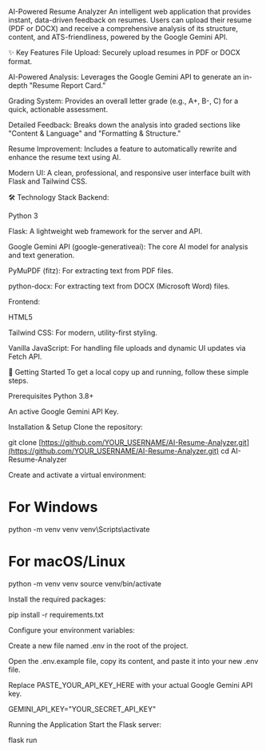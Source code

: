 AI-Powered Resume Analyzer
An intelligent web application that provides instant, data-driven feedback on resumes. Users can upload their resume (PDF or DOCX) and receive a comprehensive analysis of its structure, content, and ATS-friendliness, powered by the Google Gemini API.



✨ Key Features
File Upload: Securely upload resumes in PDF or DOCX format.

AI-Powered Analysis: Leverages the Google Gemini API to generate an in-depth "Resume Report Card."

Grading System: Provides an overall letter grade (e.g., A+, B-, C) for a quick, actionable assessment.

Detailed Feedback: Breaks down the analysis into graded sections like "Content & Language" and "Formatting & Structure."

Resume Improvement: Includes a feature to automatically rewrite and enhance the resume text using AI.

Modern UI: A clean, professional, and responsive user interface built with Flask and Tailwind CSS.

🛠️ Technology Stack
Backend:

Python 3

Flask: A lightweight web framework for the server and API.

Google Gemini API (google-generativeai): The core AI model for analysis and text generation.

PyMuPDF (fitz): For extracting text from PDF files.

python-docx: For extracting text from DOCX (Microsoft Word) files.

Frontend:

HTML5

Tailwind CSS: For modern, utility-first styling.

Vanilla JavaScript: For handling file uploads and dynamic UI updates via Fetch API.

🚀 Getting Started
To get a local copy up and running, follow these simple steps.

Prerequisites
Python 3.8+

An active Google Gemini API Key.

Installation & Setup
Clone the repository:

git clone [https://github.com/YOUR_USERNAME/AI-Resume-Analyzer.git](https://github.com/YOUR_USERNAME/AI-Resume-Analyzer.git)
cd AI-Resume-Analyzer

Create and activate a virtual environment:

# For Windows
python -m venv venv
venv\Scripts\activate

# For macOS/Linux
python -m venv venv
source venv/bin/activate

Install the required packages:

pip install -r requirements.txt

Configure your environment variables:

Create a new file named .env in the root of the project.

Open the .env.example file, copy its content, and paste it into your new .env file.

Replace PASTE_YOUR_API_KEY_HERE with your actual Google Gemini API key.

GEMINI_API_KEY="YOUR_SECRET_API_KEY"

Running the Application
Start the Flask server:

flask run
